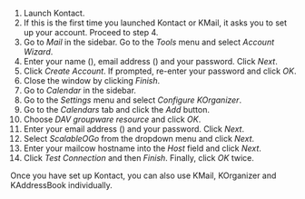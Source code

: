 1. Launch Kontact.
2. If this is the first time you launched Kontact or KMail, it asks you to set up your account. Proceed to step 4.
3. Go to *Mail* in the sidebar. Go to the *Tools* menu and select *Account Wizard*.
4. Enter your name<span class="client_variables_available"> (<code><span class="client_var_name"></span></code>)</span>, email address<span class="client_variables_available"> (<code><span class="client_var_email"></span></code>)</span> and your password. Click *Next*.
5. Click *Create Account*. If prompted, re-enter your password and click *OK*.
6. Close the window by clicking *Finish*.
7. Go to *Calendar* in the sidebar.
8. Go to the *Settings* menu and select *Configure KOrganizer*.
9. Go to the *Calendars* tab and click the *Add* button.
10. Choose *DAV groupware resource* and click *OK*.
11. Enter your email address<span class="client_variables_available"> (<code><span class="client_var_email"></span></code>)</span> and your password. Click *Next*.
12. Select *ScalableOGo* from the dropdown menu and click *Next*.
13. Enter<span class="client_variables_available"> <code><span class="client_var_host"></span><span class="client_var_port"></span></code></span><span class="client_variables_unavailable"> your mailcow hostname</span> into the *Host* field and click *Next*.
14. Click *Test Connection* and then *Finish*. Finally, click *OK* twice.

Once you have set up Kontact, you can also use KMail, KOrganizer and KAddressBook individually.